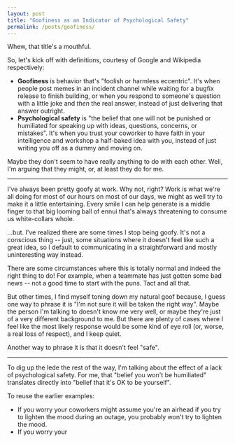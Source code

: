 ```yaml
---
layout: post
title: "Goofiness as an Indicator of Psychological Safety"
permalink: /posts/goofiness/
---
```


Whew, that title's a mouthful.

So, let's kick off with definitions, courtesy of Google and Wikipedia respectively:

* __Goofiness__ is behavior that's "foolish or harmless eccentric". It's when people post memes in an incident channel while waiting for a bugfix release to finish building, or when you respond to someone's question with a little joke and _then_ the real answer, instead of just delivering that answer outright.
* __Psychological safety__ is "the belief that one will not be punished or humiliated for speaking up with ideas, questions, concerns, or mistakes". It's when you trust your coworker to have faith in your intelligence and workshop a half-baked idea with you, instead of just writing you off as a dummy and moving on.

Maybe they don't seem to have really anything to do with each other. Well, I'm arguing that they might, or, at least they do for me.

---

I've always been pretty goofy at work. Why not, right? Work is what we're all doing for most of our hours on most of our days, we might as well try to make it a little entertaining. Every smile I can help generate is a middle finger to that big looming ball of ennui that's always threatening to consume us white-collars whole.

...but. I've realized there are some times I stop being goofy. It's not a conscious thing -- just, some situations where it doesn't feel like such a great idea, so I default to communicating in a straightforward and mostly uninteresting way instead.

There are some circumstances where this is totally normal and indeed the right thing to do! For example, when a teammate has just gotten some bad news -- not a good time to start with the puns. Tact and all that.

But other times, I find myself toning down my natural goof because, I guess one way to phrase it is "I'm not sure it will be taken the right way". Maybe the person I'm talking to doesn't know me very well, or maybe they're just of a very different background to me. But there are plenty of cases where I feel like the most likely response would be some kind of eye roll (or, worse, a real loss of respect), and I keep quiet.

Another way to phrase it is that it doesn't feel "safe".

---

To dig up the lede the rest of the way, I'm talking about the effect of a lack of psychological safety. For me, that "belief you won't be humiliated" translates directly into "belief that it's OK to be yourself".

To reuse the earlier examples:

* If you worry your coworkers might assume you're an airhead if you try to lighten the mood during an outage, you probably won't try to lighten the mood.
* If you worry your

